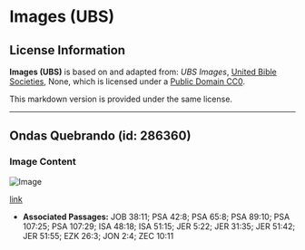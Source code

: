 # Images (UBS)

## License Information

**Images (UBS)** is based on and adapted from: _UBS Images_, [United Bible Societies](https://unitedbiblesocieties.org/), None, which is licensed under a [Public Domain CC0](https://creativecommons.org/public-domain/cc0/).

This markdown version is provided under the same license.



--------------------------------

## Ondas Quebrando (id: 286360)

### Image Content

![Image](https://cdn.aquifer.bible/aquifer-content/resources/Media/WEB-0088_breaking_waves.jpg)

[link](https://cdn.aquifer.bible/aquifer-content/resources/Media/WEB-0088_breaking_waves.jpg)

* **Associated Passages:** JOB 38:11; PSA 42:8; PSA 65:8; PSA 89:10; PSA 107:25; PSA 107:29; ISA 48:18; ISA 51:15; JER 5:22; JER 31:35; JER 51:42; JER 51:55; EZK 26:3; JON 2:4; ZEC 10:11

